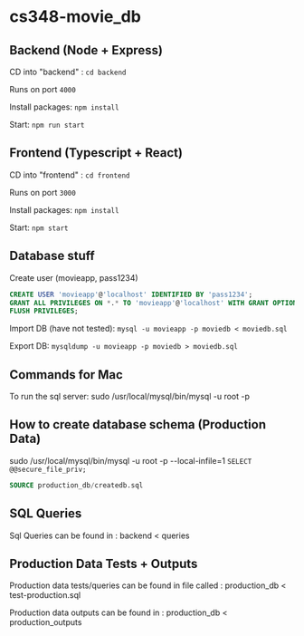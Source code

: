 # cs348-movie_db

## Backend (Node + Express)
CD into "backend" : `cd backend`

Runs on port `4000`

Install packages: `npm install`

Start: `npm run start`

## Frontend (Typescript + React)
CD into "frontend" : `cd frontend`

Runs on port `3000`

Install packages: `npm install`

Start: `npm start`

## Database stuff

Create user (movieapp, pass1234)
```sql
CREATE USER 'movieapp'@'localhost' IDENTIFIED BY 'pass1234';
GRANT ALL PRIVILEGES ON *.* TO 'movieapp'@'localhost' WITH GRANT OPTION;
FLUSH PRIVILEGES;
```

Import DB (have not tested): `mysql -u movieapp -p moviedb < moviedb.sql`

Export DB:  `mysqldump -u movieapp -p moviedb > moviedb.sql`

## Commands for Mac

To run the sql server: sudo /usr/local/mysql/bin/mysql -u root -p


## How to create database schema (Production Data)
sudo /usr/local/mysql/bin/mysql -u root -p --local-infile=1
`SELECT @@secure_file_priv;`

```sql
SOURCE production_db/createdb.sql
```

## SQL Queries
Sql Queries can be found in : backend < queries

## Production Data Tests + Outputs
Production data tests/queries can be found in file called : production_db < test-production.sql

Production data outputs can be found in : production_db < production_outputs
